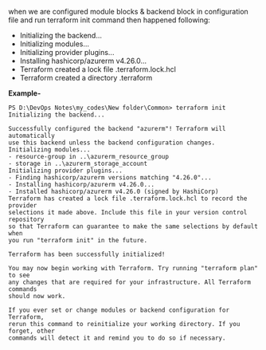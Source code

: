 

when we are configured module blocks & backend block in configuration file and run terraform init command then happened following:
- Initializing the backend...
- Initializing modules...
- Initializing provider plugins...
- Installing hashicorp/azurerm v4.26.0...
- Terraform created a lock file .terraform.lock.hcl
- Terraform created a directory .terraform

**Example-**
```
PS D:\DevOps Notes\my_codes\New folder\Common> terraform init
Initializing the backend...

Successfully configured the backend "azurerm"! Terraform will automatically
use this backend unless the backend configuration changes.
Initializing modules...
- resource-group in ..\azurerm_resource_group
- storage in ..\azurerm_storage_account
Initializing provider plugins...
- Finding hashicorp/azurerm versions matching "4.26.0"...
- Installing hashicorp/azurerm v4.26.0...
- Installed hashicorp/azurerm v4.26.0 (signed by HashiCorp)
Terraform has created a lock file .terraform.lock.hcl to record the provider
selections it made above. Include this file in your version control repository
so that Terraform can guarantee to make the same selections by default when
you run "terraform init" in the future.

Terraform has been successfully initialized!

You may now begin working with Terraform. Try running "terraform plan" to see
any changes that are required for your infrastructure. All Terraform commands
should now work.

If you ever set or change modules or backend configuration for Terraform,
rerun this command to reinitialize your working directory. If you forget, other
commands will detect it and remind you to do so if necessary.
```




